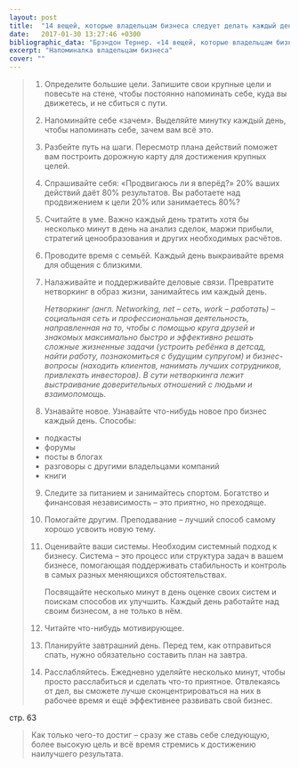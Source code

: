 ```yaml
---
layout: post
title:  "14 вещей, которые владельцам бизнеса следует делать каждый день"
date:   2017-01-30 13:27:46 +0300
bibliographic_data: "Брэндон Тернер. «14 вещей, которые владельцам бизнеса следует делать каждый день». Ж. BusinessExcellence» №7, 2015 г., стр.48 - Приложение к журналу «Стандарты и качество» №7, 2015 г."
excerpt: "Напоминалка владельцам бизнеса"
cover: ""
---
```


> 1. Определите большие цели. Запишите свои крупные цели и повесьте на стене, чтобы постоянно напоминать себе, куда вы движетесь, и не сбиться с пути.
>
> 2. Напоминайте себе «зачем». Выделяйте минутку каждый день, чтобы напоминать себе, зачем вам всё это.
>
> 3. Разбейте путь на шаги. Пересмотр плана действий поможет вам построить дорожную карту для достижения крупных целей.
>
> 4. Спрашивайте себя: «Продвигаюсь ли я вперёд?» 20% ваших действий даёт 80% результатов. Вы работаете над продвижением к цели 20% или занимаетесь 80%?
>
> 5. Считайте в уме. Важно каждый день тратить хотя бы несколько минут в день на анализ сделок, маржи прибыли, стратегий ценообразования и других необходимых расчётов.
>
> 6. Проводите время с семьёй. Каждый день выкраивайте время для общения с близкими.
>
> 7. Налаживайте и поддерживайте деловые связи. Превратите нетворкинг в образ жизни, занимайтесь им каждый день.
>   
>    *Нетворкинг (англ. Networking, net – сеть, work – работать) – социальная сеть и профессиональная деятельность, направленная на то, чтобы с помощью круга друзей и знакомых максимально быстро и эффективно решать сложные жизненные задачи (устроить ребёнка в детсад, найти работу, познакомиться с будущим супругом) и бизнес-вопросы (находить клиентов, нанимать лучших сотрудников, привлекать инвесторов). В сути нетворкинга лежит выстраивание доверительных отношений с людьми и взаимопомощь.*
>
> 8. Узнавайте новое. Узнавайте что-нибудь новое про бизнес каждый день. Способы:
>   - подкасты
>   - форумы
>   - посты в блогах
>   - разговоры с другими владельцами компаний
>   - книги
>
> 9. Следите за питанием и занимайтесь спортом. Богатство и финансовая независимость – это приятно, но преходяще.
>
> 10. Помогайте другим. Преподавание – лучший способ самому хорошо усвоить новую тему.
>
> 11. Оценивайте ваши системы. Необходим системный подход к бизнесу. Система – это процесс или структура задач в вашем бизнесе, помогающая поддерживать стабильность и контроль в самых разных меняющихся обстоятельствах.
>
>     Посвящайте несколько минут в день оценке своих систем и поискам способов их улучшить. Каждый день работайте над своим бизнесом, а не только в нём.
>
> 12. Читайте что-нибудь мотивирующее.
>
> 13. Планируйте завтрашний день. Перед тем, как отправиться спать, нужно обязательно составить план на завтра.
>
> 14. Расслабляйтесь. Ежедневно уделяйте несколько минут, чтобы просто расслабиться и сделать что-то приятное. Отвлекаясь от дел, вы сможете лучше сконцентрироваться на них в рабочее время и ещё эффективнее развивать свой бизнес.


стр. 63

> Как только чего-то достиг – сразу же ставь себе следующую, более высокую цель и всё время стремись к достижению наилучшего результата.
